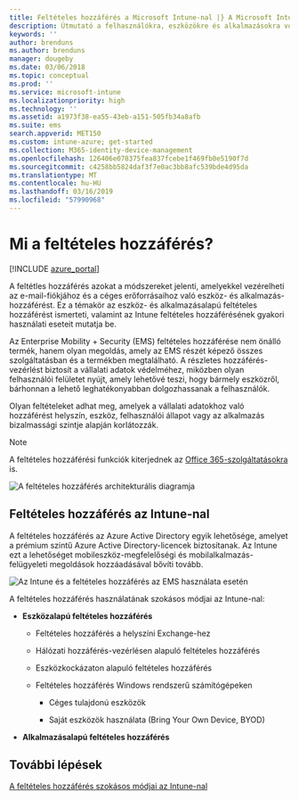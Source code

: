 ```yaml
---
title: Feltételes hozzáférés a Microsoft Intune-nal |} A Microsoft Intune-ban
description: Útmutató a felhasználókra, eszközökre és alkalmazásokra vonatkozó feltételek meghatározásához a vállalati adatok eléréséhez a Microsoft Intune-ban.
keywords: ''
author: brenduns
ms.author: brenduns
manager: dougeby
ms.date: 03/06/2018
ms.topic: conceptual
ms.prod: ''
ms.service: microsoft-intune
ms.localizationpriority: high
ms.technology: ''
ms.assetid: a1973f38-ea55-43eb-a151-505fb34a8afb
ms.suite: ems
search.appverid: MET150
ms.custom: intune-azure; get-started
ms.collection: M365-identity-device-management
ms.openlocfilehash: 126406e078375fea837fcebe1f469fb0e5190f7d
ms.sourcegitcommit: c4258bb5824daf3f7e0ac3bb8afc539bde4d95da
ms.translationtype: MT
ms.contentlocale: hu-HU
ms.lasthandoff: 03/16/2019
ms.locfileid: "57990968"
---
```

# <a name="whats-conditional-access"></a>Mi a feltételes hozzáférés?

[!INCLUDE [azure_portal](./includes/azure_portal.md)]

A feltétles hozzáférés azokat a módszereket jelenti, amelyekkel vezérelheti az e-mail-fiókjához és a céges erőforrásaihoz való eszköz- és alkalmazás-hozzáférést. Ez a témakör az eszköz- és alkalmazásalapú feltételes hozzáférést ismerteti, valamint az Intune feltételes hozzáférésének gyakori használati eseteit mutatja be.

Az Enterprise Mobility + Security (EMS) feltételes hozzáférése nem önálló termék, hanem olyan megoldás, amely az EMS részét képező összes szolgáltatásban és a termékben megtalálható. A részletes hozzáférés-vezérlést biztosít a vállalati adatok védelméhez, miközben olyan felhasználói felületet nyújt, amely lehetővé teszi, hogy bármely eszközről, bárhonnan a lehető leghatékonyabban dolgozhassanak a felhasználók.

Olyan feltételeket adhat meg, amelyek a vállalati adatokhoz való hozzáférést helyszín, eszköz, felhasználói állapot vagy az alkalmazás bizalmassági szintje alapján korlátozzák.

> [!NOTE] 
> A feltételes hozzáférési funkciók kiterjednek az [Office 365-szolgáltatásokra](https://blogs.technet.microsoft.com/wbaer/2017/02/17/conditional-access-policies-with-sharepoint-online-and-onedrive-for-business/) is.

![A feltételes hozzáférés architekturális diagramja](./media/ca-diagram-1.png)

## <a name="conditional-access-with-intune"></a>Feltételes hozzáférés az Intune-nal

A feltételes hozzáférés az Azure Active Directory egyik lehetősége, amelyet a prémium szintű Azure Active Directory-licencek biztosítanak. Az Intune ezt a lehetőséget mobileszköz-megfelelőségi és mobilalkalmazás-felügyeleti megoldások hozzáadásával bővíti tovább. 

![Az Intune és a feltételes hozzáférés az EMS használata esetén](./media/intune-with-ca-1.png)

A feltételes hozzáférés használatának szokásos módjai az Intune-nal:

-   **Eszközalapú feltételes hozzáférés**

    -   Feltételes hozzáférés a helyszíni Exchange-hez

    -   Hálózati hozzáférés-vezérlésen alapuló feltételes hozzáférés

    -   Eszközkockázaton alapuló feltételes hozzáférés

    -   Feltételes hozzáférés Windows rendszerű számítógépeken

        -   Céges tulajdonú eszközök

        -   Saját eszközök használata (Bring Your Own Device, BYOD)

-   **Alkalmazásalapú feltételes hozzáférés**

## <a name="next-steps"></a>További lépések

[A feltételes hozzáférés szokásos módjai az Intune-nal](conditional-access-intune-common-ways-use.md)
